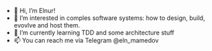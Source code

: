 - 👋 Hi, I’m Elnur!
- 👀 I’m interested in comples software systems: how to design, build, evovlve and host them.
- 🌱 I’m currently learning TDD and some architecture stuff
- 📫 You can reach me via Telegram @eln_mamedov

